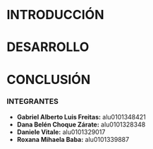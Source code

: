 <br>

# INTRODUCCIÓN 



# DESARROLLO



# CONCLUSIÓN




### INTEGRANTES

- **Gabriel Alberto Luis Freitas:** alu0101348421
- **Dana Belén Choque Zárate:** alu0101328348
- **Daniele Vitale:** alu0101329017
- **Roxana Mihaela Baba:** alu0101339887
